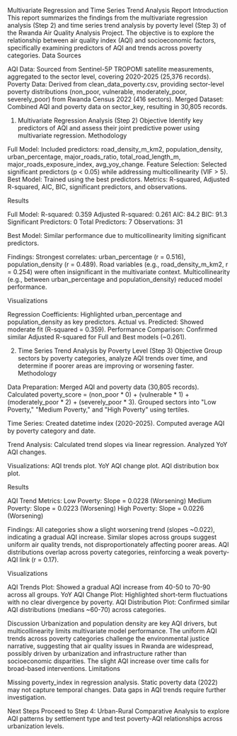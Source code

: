 Multivariate Regression and Time Series Trend Analysis Report
Introduction
This report summarizes the findings from the multivariate regression analysis (Step 2) and time series trend analysis by poverty level (Step 3) of the Rwanda Air Quality Analysis Project. The objective is to explore the relationship between air quality index (AQI) and socioeconomic factors, specifically examining predictors of AQI and trends across poverty categories.
Data Sources

AQI Data: Sourced from Sentinel-5P TROPOMI satellite measurements, aggregated to the sector level, covering 2020-2025 (25,376 records).
Poverty Data: Derived from clean_data_poverty.csv, providing sector-level poverty distributions (non_poor, vulnerable, moderately_poor, severely_poor) from Rwanda Census 2022 (416 sectors).
Merged Dataset: Combined AQI and poverty data on sector_key, resulting in 30,805 records.

1. Multivariate Regression Analysis (Step 2)
Objective
Identify key predictors of AQI and assess their joint predictive power using multivariate regression.
Methodology

Full Model: Included predictors: road_density_m_km2, population_density, urban_percentage, major_roads_ratio, total_road_length_m, major_roads_exposure_index, avg_yoy_change.
Feature Selection: Selected significant predictors (p < 0.05) while addressing multicollinearity (VIF > 5).
Best Model: Trained using the best predictors.
Metrics: R-squared, Adjusted R-squared, AIC, BIC, significant predictors, and observations.

Results

Full Model:
R-squared: 0.359
Adjusted R-squared: 0.261
AIC: 84.2
BIC: 91.3
Significant Predictors: 0
Total Predictors: 7
Observations: 31


Best Model:
Similar performance due to multicollinearity limiting significant predictors.


Findings:
Strongest correlates: urban_percentage (r = 0.516), population_density (r = 0.489).
Road variables (e.g., road_density_m_km2, r = 0.254) were often insignificant in the multivariate context.
Multicollinearity (e.g., between urban_percentage and population_density) reduced model performance.



Visualizations

Regression Coefficients: Highlighted urban_percentage and population_density as key predictors.
Actual vs. Predicted: Showed moderate fit (R-squared = 0.359).
Performance Comparison: Confirmed similar Adjusted R-squared for Full and Best models (~0.261).

2. Time Series Trend Analysis by Poverty Level (Step 3)
Objective
Group sectors by poverty categories, analyze AQI trends over time, and determine if poorer areas are improving or worsening faster.
Methodology

Data Preparation:
Merged AQI and poverty data (30,805 records).
Calculated poverty_score = (non_poor * 0) + (vulnerable * 1) + (moderately_poor * 2) + (severely_poor * 3).
Grouped sectors into "Low Poverty," "Medium Poverty," and "High Poverty" using tertiles.


Time Series:
Created datetime index (2020-2025).
Computed average AQI by poverty category and date.


Trend Analysis:
Calculated trend slopes via linear regression.
Analyzed YoY AQI changes.


Visualizations:
AQI trends plot.
YoY AQI change plot.
AQI distribution box plot.



Results

AQI Trend Metrics:
Low Poverty: Slope = 0.0228 (Worsening)
Medium Poverty: Slope = 0.0223 (Worsening)
High Poverty: Slope = 0.0226 (Worsening)


Findings:
All categories show a slight worsening trend (slopes ~0.022), indicating a gradual AQI increase.
Similar slopes across groups suggest uniform air quality trends, not disproportionately affecting poorer areas.
AQI distributions overlap across poverty categories, reinforcing a weak poverty-AQI link (r = 0.17).



Visualizations

AQI Trends Plot: Showed a gradual AQI increase from 40-50 to 70-90 across all groups.
YoY AQI Change Plot: Highlighted short-term fluctuations with no clear divergence by poverty.
AQI Distribution Plot: Confirmed similar AQI distributions (medians ~60-70) across categories.

Discussion
Urbanization and population density are key AQI drivers, but multicollinearity limits multivariate model performance. The uniform AQI trends across poverty categories challenge the environmental justice narrative, suggesting that air quality issues in Rwanda are widespread, possibly driven by urbanization and infrastructure rather than socioeconomic disparities. The slight AQI increase over time calls for broad-based interventions.
Limitations

Missing poverty_index in regression analysis.
Static poverty data (2022) may not capture temporal changes.
Data gaps in AQI trends require further investigation.

Next Steps
Proceed to Step 4: Urban-Rural Comparative Analysis to explore AQI patterns by settlement type and test poverty-AQI relationships across urbanization levels.
